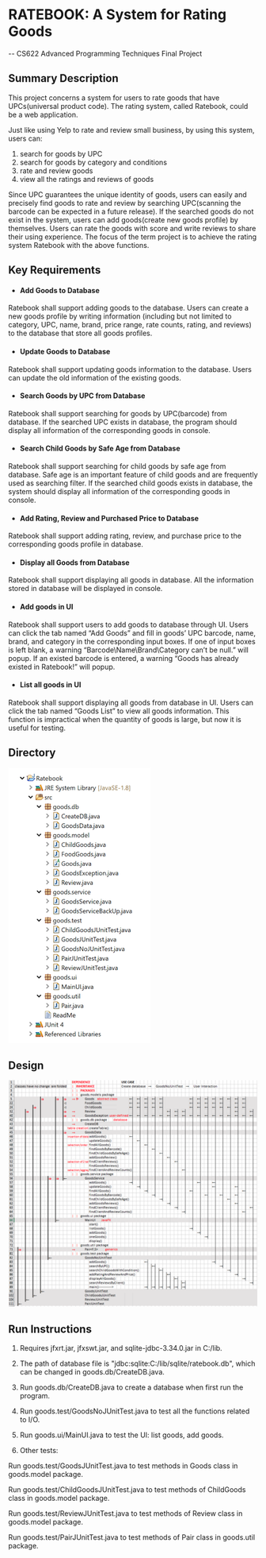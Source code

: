# RATEBOOK: A System for Rating Goods
-- CS622 Advanced Programming Techniques Final Project

## Summary Description

This project concerns a system for users to rate goods that have UPCs(universal product code). The rating system, called Ratebook, could be a web application.

Just like using Yelp to rate and review small business, by using this system, users can:
1) search for goods by UPC
2) search for goods by category and conditions
3) rate and review goods
4) view all the ratings and reviews of goods

Since UPC guarantees the unique identity of goods, users can easily and precisely find goods to rate and review by searching UPC(scanning the barcode can be expected in a future release). If the searched goods do not exist in the system, users can add goods(create new goods profile) by themselves. Users can rate the goods with score and write reviews to share their using experience. The focus of the term project is to achieve the rating system Ratebook with the above functions.

## Key Requirements

- #### Add Goods to Database
Ratebook shall support adding goods to the database. Users can create a new goods profile by writing information (including but not limited to category, UPC, name, brand, price range, rate counts, rating, and reviews) to the database that store all goods profiles.


- #### Update Goods to Database
Ratebook shall support updating goods information to the database. Users can update the old information of the existing goods.

- #### Search Goods by UPC from Database
Ratebook shall support searching for goods by UPC(barcode) from database. If the searched UPC exists in database, the program should display all information of the corresponding goods in console.

- #### Search Child Goods by Safe Age from Database
Ratebook shall support searching for child goods by safe age from database. Safe age is an important feature of child goods and are frequently used as searching filter. If the searched child goods exists in database, the system should display all information of the corresponding goods in console.

- #### Add Rating, Review and Purchased Price to Database
Ratebook shall support adding rating, review, and purchase price to the corresponding goods profile in database.

- #### Display all Goods from Database
Ratebook shall support displaying all goods in database. All the information stored in database will be displayed in console.

- #### Add goods in UI
Ratebook shall support users to add goods to database through UI. Users can click the tab named “Add Goods” and fill in goods’ UPC barcode, name, brand, and category in the corresponding input boxes. If one of input boxes is left blank, a warning “Barcode\Name\Brand\Category can’t be null.” will popup. If an existed barcode is entered, a warning “Goods has already existed in Ratebook!” will popup.

- #### List all goods in UI
Ratebook shall support displaying all goods from database in UI. Users can click the tab named “Goods List” to view all goods information. This function is impractical when the quantity of goods is large, but now it is useful for testing.

## Directory
![img](directory.png)

## Design
![img](RUML.png)

## Run Instructions

1. Requires jfxrt.jar, jfxswt.jar, and sqlite-jdbc-3.34.0.jar in C:/lib.

2. The path of database file is "jdbc:sqlite:C:/lib/sqlite/ratebook.db", which can be changed in goods.db/CreateDB.java.

3. Run goods.db/CreateDB.java to create a database when first run the program.

4. Run goods.test/GoodsNoJUnitTest.java to test all the functions related to I/O.

5. Run goods.ui/MainUI.java to test the UI: list goods, add goods.

6. Other tests:

Run goods.test/GoodsJUnitTest.java to test methods in Goods class in goods.model package.

Run goods.test/ChildGoodsJUnitTest.java to test methods of ChildGoods class in goods.model package.

Run goods.test/ReviewJUnitTest.java to test methods of Review class in goods.model package.

Run goods.test/PairJUnitTest.java to test methods of Pair class in goods.util package.
